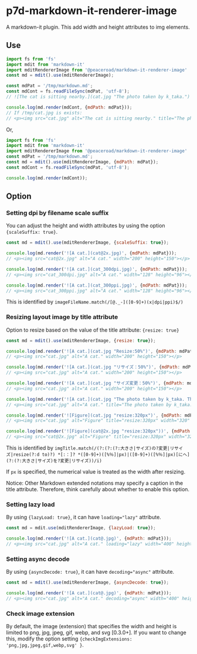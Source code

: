 # p7d-markdown-it-renderer-image

A markdown-it plugin. This add width and height attributes to img elements.

## Use

```js
import fs from 'fs'
import mdit from 'markdown-it'
import mditRendererImage from '@peaceroad/markdown-it-renderer-image'
const md = mdit().use(mditRendererImage);

const mdPat = '/tmp/markdown.md';
const mdCont = fs.readFileSync(mdPat, 'utf-8');
// ![The cat is sitting nearby.](cat.jpg "The photo taken by k_taka.")

console.log(md.render(mdCont, {mdPath: mdPat}));
// If /tmp/cat.jpg is exists:
// <p><img src="cat.jpg" alt="The cat is sitting nearby." title="The photo taken by k_taka." width="400" height="300"></p>
```

Or,

```js
import fs from 'fs'
import mdit from 'markdown-it'
import mditRendererImage from '@peaceroad/markdown-it-renderer-image'
const mdPat = '/tmp/markdown.md';
const md = mdit().use(mditRendererImage, {mdPath: mdPat});
const mdCont = fs.readFileSync(mdPat, 'utf-8');

console.log(md.render(mdCont));
```

## Option

### Setting dpi by filename scale suffix

You can adjust the height and width attributes by using the option `{scaleSuffix: true}`.

```js
const md = mdit().use(mditRendererImage, {scaleSuffix: true});

console.log(md.render('![A cat.](cat@2x.jpg)', {mdPath: mdPat}));
// <p><img src="cat@2x.jpg" alt="A cat." width="200" height="150"></p>

console.log(md.render('![A cat.](cat_300dpi.jpg)', {mdPath: mdPat}));
// <p><img src="cat_300dpi.jpg" alt="A cat." width="128" height="96"></p>

console.log(md.render('![A cat.](cat_300ppi.jpg)', {mdPath: mdPat}));
// <p><img src="cat_300ppi.jpg" alt="A cat." width="128" height="96"></p>
```

This is identified by `imageFileName.match(/[@._-]([0-9]+)(x|dpi|ppi)$/)`


### Resizing layout image by title attribute

Option to resize based on the value of the title attribute: `{resize: true}`

```js
const md = mdit().use(mditRendererImage, {resize: true});

console.log(md.render('![A cat.](cat.jpg "Resize:50%")', {mdPath: mdPat}));
// <p><img src="cat.jpg" alt="A cat." width="200" height="150"></p>

console.log(md.render('![A cat.](cat.jpg "リサイズ：50%")', {mdPath: mdPat}));
// <p><img src="cat.jpg" alt="A cat." width="200" height="150"></p>

console.log(md.render('![A cat.](cat.jpg "サイズ変更：50%")', {mdPath: mdPat}));
// <p><img src="cat.jpg" alt="A cat." width="200" height="150"></p>

console.log(md.render('![A cat.](cat.jpg "The photo taken by k_taka. The shown photo have been resized to 50%.")', {mdPath: mdPat}));
// <p><img src="cat.jpg" alt="A cat." title="The photo taken by k_taka. The shown photo have been resized to 50%." width="200" height="150"></p>

console.log(md.render('![Figure](cat.jpg "resize:320px")', {mdPath: mdPat}));
// <p><img src="cat.jpg" alt="Figure" title="resize:320px" width="320" height="240"></p>

console.log(md.render('![Figure](cat@2x.jpg "resize:320px"))', {mdPath: mdPat}));
// <p><img src="cat@2x.jpg" alt="Figure" title="resize:320px" width="320" height="240"></p>
```

This is identified by `imgTitle.match(/(?:(?:(?:大きさ|サイズ)の?変更|リサイズ|resize(?:d to)?) *[:：]? *([0-9]+)([%％]|px)|([0-9]+)([%％]|px)[にへ](?:(?:大きさ|サイズ)を?変更|リサイズ))/i)`

If `px` is specified, the numerical value is treated as the width after resizing.

Notice: Other Markdown extended notations may specify a caption in the title attribute. Therefore, think carefully about whether to enable this option.

### Setting lazy load

By using `{lazyLoad: true}`, it can have `loading="lazy"` attribute.

```js
const md = mdit.use(mditRendererImage, {lazyLoad: true});

console.log(md.render('![A cat.](cat@.jpg)', {mdPath: mdPat}));
// <p><img src="cat.jpg" alt="A cat." loading="lazy" width="400" height="300"></p>
```

### Setting async decode

By using `{asyncDecode: true}`, it can have `decoding="async"` attribute.

```js
const md = mdit().use(mditRendererImage, {asyncDecode: true});

console.log(md.render('![A cat.](cat@.jpg)', {mdPath: mdPat}));
// <p><img src="cat.jpg" alt="A cat." decoding="async" width="400" height="300"></p>
```

### Check image extension

By default, the image (extension) that specifies the width and height is limited to png, jpg, jpeg, gif, webp, and svg [0.3.0+]. If you want to change this, modify the option setting `{checkImgExtensions: 'png,jpg,jpeg,gif,webp,svg' }`.